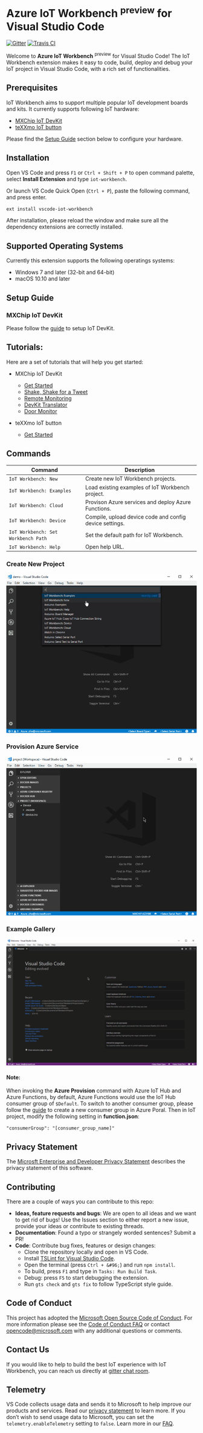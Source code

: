 # Azure IoT Workbench <sup>preview</sup> for Visual Studio Code

[![Gitter](https://img.shields.io/badge/chat-on%20gitter-blue.svg)](https://gitter.im/Microsoft/vscode-iot-workbench)
[![Travis CI](https://travis-ci.org/Microsoft/vscode-iot-workbench.svg?branch=master)](https://travis-ci.org/Microsoft/vscode-iot-workbench)

Welcome to **Azure IoT Workbench** <sup>preview</sup> for Visual Studio Code! The IoT Workbench extension makes it easy to code, build, deploy and debug your IoT project in Visual Studio Code, with a rich set of functionalities.

## Prerequisites

IoT Workbench aims to support multiple popular IoT development boards and kits. It currently supports following IoT hardware:

- [MXChip IoT DevKit](https://aka.ms/iot-devkit)
- [teXXmo IoT button](https://aka.ms/button)

Please find the [Setup Guide](#setup-guide) section below to configure your hardware.

## Installation
Open VS Code and press `F1` or `Ctrl + Shift + P` to open command palette, select **Install Extension** and type `iot-workbench`.

Or launch VS Code Quick Open (`Ctrl + P`), paste the following command, and press enter.
```bash
ext install vscode-iot-workbench
```

After installation, please reload the window and make sure all the dependency extensions are correctly installed.

## Supported Operating Systems
Currently this extension supports the following operatings systems:

- Windows 7 and later (32-bit and 64-bit)
- macOS 10.10 and later

## Setup Guide

### MXChip IoT DevKit

Please follow the [guide](docs/IoTDevKit.md) to setup IoT DevKit.

## Tutorials:
Here are a set of tutorials that will help you get started:

* MXChip IoT DevKit
  * [Get Started](./docs/iot-devkit/devkit-get-started)
  * [Shake, Shake for a Tweet](./docs/iot-devkit/devkit-shakeshake)
  * [Remote Monitoring](./docs/iot-devkit/devkit_remote_monitoringv2)
  * [DevKit Translator](./docs/iot-devkit/devkit-translator)
  * [Door Monitor](./docs/iot-devkit/devkit_door_monitor)

* teXXmo IoT button

  * [Get Started](./docs/iot-button/teXXmo_IoT_button_get_started.md)

## Commands

| Command | Description |
| --- | --- |
| `IoT Workbench: New`  | Create new IoT Workbench projects. |
| `IoT Workbench: Examples` | Load existing examples of IoT Workbench project. |
| `IoT Workbench: Cloud` | Provison Azure services and deploy Azure Functions. |
| `IoT Workbench: Device`  | Compile, upload device code and config device settings. |
| `IoT Workbench: Set Workbench Path` | Set the default path for IoT Workbench. |
| `IoT Workbench: Help` | Open help URL. |

### Create New Project

<img src="https://raw.githubusercontent.com/Microsoft/vscode-iot-workbench/master/gif/new.gif">

### Provision Azure Service

<img src="https://raw.githubusercontent.com/Microsoft/vscode-iot-workbench/master/gif/provision.gif">

### Example Gallery

<img src="https://raw.githubusercontent.com/Microsoft/vscode-iot-workbench/master/gif/example.gif">

#### Note: 
When invoking the **Azure Provision** command with Azure IoT Hub and Azure Functions, by default, Azure Functions would use the IoT Hub consumer group of `$Default`. To switch to another consumer group, please follow the [guide](https://docs.microsoft.com/en-us/azure/iot-hub/iot-hub-create-through-portal) to create a new consumer group in Azure Poral. Then in IoT project, modify the following setting in **function.json**:
```
"consumerGroup": "[consumer_group_name]"
```

## Privacy Statement
The [Microsft Enterprise and Developer Privacy Statement](https://www.microsoft.com/en-us/privacystatement/EnterpriseDev/default.aspx) describes the privacy statement of this software.

## Contributing
There are a couple of ways you can contribute to this repo:

- **Ideas, feature requests and bugs**: We are open to all ideas and we want to get rid of bugs! Use the Issues section to either report a new issue, provide your ideas or contribute to existing threads.
- **Documentation**: Found a typo or strangely worded sentences? Submit a PR!
- **Code**: Contribute bug fixes, features or design changes:
  - Clone the repository locally and open in VS Code.
  - Install [TSLint for Visual Studio Code](https://marketplace.visualstudio.com/items?itemName=eg2.tslint).
  - Open the terminal (press `Ctrl + &#96;`) and run `npm install`.
  - To build, press `F1` and type in `Tasks: Run Build Task`.
  - Debug: press `F5` to start debugging the extension.
  - Run `gts check` and `gts fix` to follow TypeScript style guide.  

## Code of Conduct
This project has adopted the [Microsoft Open Source Code of Conduct](https://opensource.microsoft.com/codeofconduct). For more information please see the [Code of Conduct FAQ](https://opensource.microsoft.com/codeofconduct/faq/#howadopt) or contact opencode@microsoft.com with any additional questions or comments.

## Contact Us
If you would like to help to build the best IoT experience with IoT Workbench, you can reach us directly at [gitter chat room](https://gitter.im/Microsoft/vscode-iot-workbench).

## Telemetry
VS Code collects usage data and sends it to Microsoft to help improve our products and services. Read our [privacy statement](https://go.microsoft.com/fwlink/?LinkID=528096&clcid=0x409) to learn more. If you don’t wish to send usage data to Microsoft, you can set the `telemetry.enableTelemetry` setting to `false`. Learn more in our [FAQ](https://code.visualstudio.com/docs/supporting/faq#_how-to-disable-telemetry-reporting).


